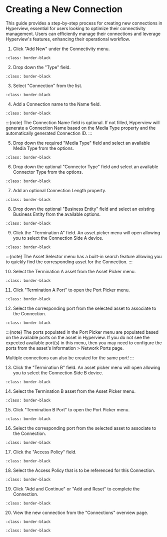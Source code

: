 # Creating a New Connection

This guide provides a step-by-step process for creating new connections in Hyperview, essential for users looking to optimize their connectivity management. Users can efficiently manage their connections and leverage Hyperview's features, enhancing their operational workflow.

1.	Click "Add New" under the Connectivity menu.

```{image} /product/connectivity/media/creating-new-connections/image1.jpeg
:class: border-black
```

2.	Drop down the "Type" field.

```{image} /product/connectivity/media/creating-new-connections/image2.jpeg
:class: border-black
```

3.	Select "Connection" from the list.

```{image} /product/connectivity/media/creating-new-connections/image3.jpeg
:class: border-black
```

4.	Add a Connection name to the Name field.

```{image} /product/connectivity/media/creating-new-connections/image4.jpeg
:class: border-black
```

:::{note}
The Connection Name field is optional. If not filled, Hyperview will generate a Connection Name based on the Media Type property and the automatically generated Connection ID.
:::

5.	Drop down the required "Media Type" field and select an available Media Type from the options.

```{image} /product/connectivity/media/creating-new-connections/image5.jpeg
:class: border-black
```

6.	Drop down the optional "Connector Type" field and select an available Connector Type from the options.

```{image} /product/connectivity/media/creating-new-connections/image6.jpeg
:class: border-black
```

7.	Add an optional Connection Length property.

```{image} /product/connectivity/media/creating-new-connections/image7.jpeg
:class: border-black
```

8.	Drop down the optional "Business Entity" field and select an existing Business Entity from the available options.

```{image} /product/connectivity/media/creating-new-connections/image8.jpeg
:class: border-black
```

9.	Click the "Termination A" field. An asset picker menu will open allowing you to select the Connection Side A device.

```{image} /product/connectivity/media/creating-new-connections/image9.jpeg
:class: border-black
```

:::{note}
The Asset Selector menu has a built-in search feature allowing you to quickly find the corresponding asset for the Connection.
:::

10.	Select the Termination A asset from the Asset Picker menu.

```{image} /product/connectivity/media/creating-new-connections/image10.jpeg
:class: border-black
```

11.	Click "Termination A Port" to open the Port Picker menu.

```{image} /product/connectivity/media/creating-new-connections/image11.jpeg
:class: border-black
```

12.	Select the corresponding port from the selected asset to associate to the Connection.

```{image} /product/connectivity/media/creating-new-connections/image12.jpeg
:class: border-black
```

:::{note}
The ports populated in the Port Picker menu are populated based on the available ports on the asset in Hyperview. If you do not see the expected available port(s) in this menu, then you may need to configure the ports from the asset's Information > Network Ports page.

Multiple connections can also be created for the same port!
:::

13.	Click the "Termination B" field. An asset picker menu will open allowing you to select the Connection Side B device.

```{image} /product/connectivity/media/creating-new-connections/image13.jpeg
:class: border-black
```

14.	Select the Termination B asset from the Asset Picker menu.

```{image} /product/connectivity/media/creating-new-connections/image14.jpeg
:class: border-black
```

15.	Click "Termination B Port" to open the Port Picker menu.

```{image} /product/connectivity/media/creating-new-connections/image15.jpeg
:class: border-black
```

16.	Select the corresponding port from the selected asset to associate to the Connection.

```{image} /product/connectivity/media/creating-new-connections/image16.jpeg
:class: border-black
```

17.	Click the "Access Policy" field.

```{image} /product/connectivity/media/creating-new-connections/image17.jpeg
:class: border-black
```

18.	Select the Access Policy that is to be referenced for this Connection.

```{image} /product/connectivity/media/creating-new-connections/image18.jpeg
:class: border-black
```

19.	Click "Add and Continue" or "Add and Reset" to complete the Connection.

```{image} /product/connectivity/media/creating-new-connections/image19.jpeg
:class: border-black
```

20.	View the new connection from the "Connections" overview page.

```{image} /product/connectivity/media/creating-new-connections/image20.jpeg
:class: border-black
```

```{image} /product/connectivity/media/creating-new-connections/image21.jpeg
:class: border-black
```
